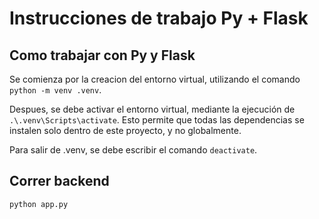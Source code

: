 # Instrucciones de trabajo Py + Flask

## Como trabajar con Py y Flask

Se comienza por la creacion del entorno virtual, utilizando el comando `python -m venv .venv`.

Despues, se debe activar el entorno virtual, mediante la ejecución de `.\.venv\Scripts\activate`. Esto permite que todas las dependencias se instalen solo dentro de este proyecto, y no globalmente.

Para salir de .venv, se debe escribir el comando `deactivate`.

## Correr backend

`python app.py`
